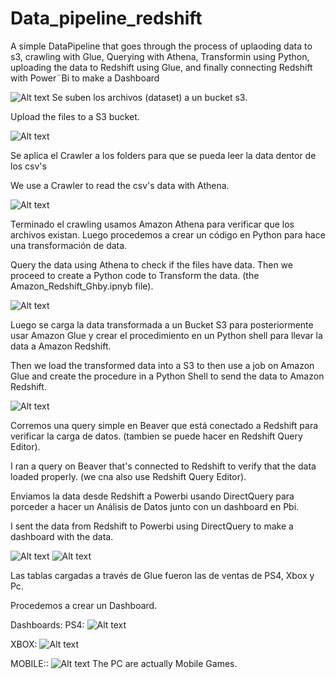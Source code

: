# Data_pipeline_redshift
A simple DataPipeline that goes through the process of uplaoding data to s3, crawling with Glue, Querying with Athena, Transformin using Python, uploading the data to Redshift using Glue, and finally connecting Redshift with Power¨Bi to make a Dashboard

![Alt text](images/Map.JPG)
Se suben los archivos (dataset) a un bucket s3. 

Upload the files to a S3 bucket.

![Alt text](images/s3_first.JPG)

Se aplica el Crawler a los folders para que se pueda leer la data dentor de los csv's

We use a Crawler to read the csv's data with Athena.

![Alt text](images/s3_each_folder.JPG)

Terminado el crawling usamos Amazon Athena para verificar que los archivos existan. Luego procedemos a crear un código en Python para hace una transformación de data.

Query the data using Athena to check if the files have data. Then we proceed to create a Python code to Transform the data. (the Amazon_Redshift_Ghby.ipnyb file).

![Alt text](images/Athena.JPG)

Luego se carga la data transformada a un Bucket S3 para posteriormente usar Amazon Glue y crear el procedimiento en un Python shell para llevar la data a Amazon Redshift.

Then we load the transformed data into a S3 to then use a job on Amazon Glue and create the procedure in a Python Shell to send the data to Amazon Redshift.

![Alt text](images/glue.JPG)

Corremos una query simple en Beaver que está conectado a Redshift para verificar la carga de datos. (tambien se puede hacer en Redshift Query Editor).

I ran a query on Beaver that's connected to Redshift to verify that the data loaded properly. (we cna also use Redshift Query Editor).

Enviamos la data desde Redshift a Powerbi usando DirectQuery para porceder a hacer un Análisis de Datos junto con un dashboard en Pbi.

I sent the data from Redshift to Powerbi using DirectQuery to make a dashboard with the data.

![Alt text](images/Redshift_first.JPG)
![Alt text](images/a_pbi.JPG)

Las tablas cargadas a través de Glue fueron las de ventas de PS4, Xbox y Pc.

Procedemos a crear un Dashboard.

Dashboards:
  PS4:
  ![Alt text](images/ps4.jpg)

  XBOX:
  ![Alt text](images/xbox.jpg)
  
  MOBILE::
  ![Alt text](images/PC.jpg)
  The PC are actually Mobile Games.


